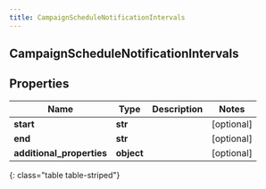 ```yaml
---
title: CampaignScheduleNotificationIntervals
---
```

## CampaignScheduleNotificationIntervals

## Properties

|Name | Type | Description | Notes|
|------------ | ------------- | ------------- | -------------|
| **start** | **str** |  | [optional] |
| **end** | **str** |  | [optional] |
| **additional_properties** | **object** |  | [optional] |
{: class="table table-striped"}


